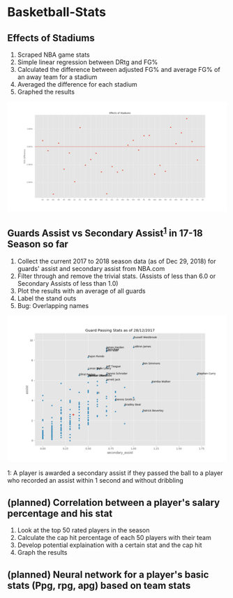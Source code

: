 # Basketball-Stats

## Effects of Stadiums

1. Scraped NBA game stats
2. Simple linear regression between DRtg and FG%
3. Calculated the difference between adjusted FG% and average FG% of an away team for a stadium
4. Averaged the difference for each stadium
5. Graphed the results

![results](https://github.com/paulliwali/Basketball-Stats/blob/master/effects-of-stadiums/results.png)

## Guards Assist vs Secondary Assist<sup>[1](#myfootnote1)</sup> in 17-18 Season so far

1. Collect the current 2017 to 2018 season data (as of Dec 29, 2018) for guards' assist and secondary assist from NBA.com
2. Filter through and remove the trivial stats. (Assists of less than 6.0 or Secondary Assists of less than 1.0)
3. Plot the results with an average of all guards
4. Label the stand outs
5. Bug: Overlapping names

![results](https://github.com/paulliwali/Basketball-Stats/blob/master/assist-vs-secondary-assist/results.png)

<a name="myfootnote1">1</a>: A player is awarded a secondary assist if they passed the ball to a player who recorded an assist within 1 second and without dribbling

## (planned) Correlation between a player's salary percentage and his stat

1. Look at the top 50 rated players in the season
2. Calculate the cap hit percentage of each 50 players with their team
3. Develop potential explaination with a certain stat and the cap hit
4. Graph the results

## (planned) Neural network for a player's basic stats (Ppg, rpg, apg) based on team stats
